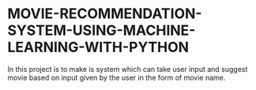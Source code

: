 # MOVIE-RECOMMENDATION-SYSTEM-USING-MACHINE-LEARNING-WITH-PYTHON
In this project is to make is system which can take user input and suggest movie  based on input given by the user in the form of movie name.
